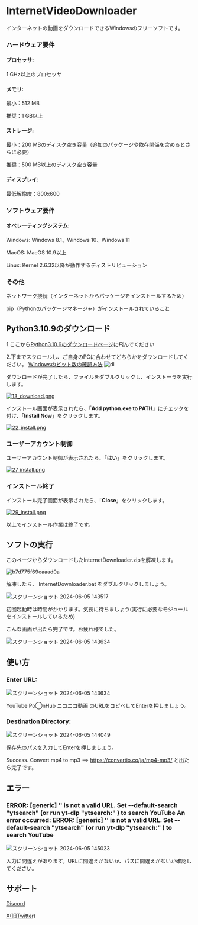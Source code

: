 # InternetVideoDownloader

インターネットの動画をダウンロードできるWindowsのフリーソフトです。



### ハードウェア要件

#### プロセッサ:

1 GHz以上のプロセッサ

#### メモリ:

最小：512 MB

推奨：1 GB以上

#### ストレージ:

最小：200 MBのディスク空き容量（追加のパッケージや依存関係を含めるとさらに必要）

推奨：500 MB以上のディスク空き容量

#### ディスプレイ:

最低解像度：800x600

### ソフトウェア要件


#### オペレーティングシステム:

Windows: Windows 8.1、Windows 10、Windows 11

MacOS: MacOS 10.9以上

Linux: Kernel 2.6.32以降が動作するディストリビューション

### その他

ネットワーク接続（インターネットからパッケージをインストールするため）

pip（Pythonのパッケージマネージャ）がインストールされていること

## Python3.10.9のダウンロード

1.ここから[Python3.10.9のダウンロードページ](https://www.python.org/downloads/release/python-3109/)に飛んでください

2.下までスクロールし、ご自身のPCに合わせてどちらかをダウンロードしてください。 [Windowsのビット数の確認方法](https://qiita.com/susunusa/items/65c974919e86a3225dea)
![dl](https://github.com/Moonlightdayo41/InternetDownloader/assets/170220451/bb8de0a2-dafc-4c56-9ac0-069e7293791e)

<p data-sourcepos="71:1-71:120">ダウンロードが完了したら、ファイルをダブルクリックし、インストーラを実行します。</p>
<p data-sourcepos="73:1-73:128"><a href="https://camo.qiitausercontent.com/f559926748208bc9112f6bf62efc533a82153ab8/68747470733a2f2f71696974612d696d6167652d73746f72652e73332e61702d6e6f727468656173742d312e616d617a6f6e6177732e636f6d2f302f333136303433332f36383237623335622d366461322d353039392d366235302d6336353734346534323434642e706e67" target="_blank" rel="nofollow noopener"><img src="https://qiita-user-contents.imgix.net/https%3A%2F%2Fqiita-image-store.s3.ap-northeast-1.amazonaws.com%2F0%2F3160433%2F6827b35b-6da2-5099-6b50-c65744e4244d.png?ixlib=rb-4.0.0&amp;auto=format&amp;gif-q=60&amp;q=75&amp;s=c97223ddaac8dfb6ffea22b7c13737b6" alt="13_download.png" data-canonical-src="https://qiita-image-store.s3.ap-northeast-1.amazonaws.com/0/3160433/6827b35b-6da2-5099-6b50-c65744e4244d.png" srcset="https://qiita-user-contents.imgix.net/https%3A%2F%2Fqiita-image-store.s3.ap-northeast-1.amazonaws.com%2F0%2F3160433%2F6827b35b-6da2-5099-6b50-c65744e4244d.png?ixlib=rb-4.0.0&amp;auto=format&amp;gif-q=60&amp;q=75&amp;w=1400&amp;fit=max&amp;s=383f0063b69f87759478fe42c3787f10 1x" loading="lazy"></a></p>


<p data-sourcepos="77:1-77:155">インストール画面が表示されたら、「<strong>Add python.exe to PATH</strong>」にチェックを付け、「<strong>Install Now</strong>」をクリックします。</p>

<p data-sourcepos="79:1-79:127"><a href="https://camo.qiitausercontent.com/11f59a6f74f5a3c330240d171718b57bf2b4def0/68747470733a2f2f71696974612d696d6167652d73746f72652e73332e61702d6e6f727468656173742d312e616d617a6f6e6177732e636f6d2f302f333136303433332f34373032393365652d396237632d323636612d313638652d3834363430626234356130332e706e67" target="_blank" rel="nofollow noopener"><img src="https://qiita-user-contents.imgix.net/https%3A%2F%2Fqiita-image-store.s3.ap-northeast-1.amazonaws.com%2F0%2F3160433%2F470293ee-9b7c-266a-168e-84640bb45a03.png?ixlib=rb-4.0.0&amp;auto=format&amp;gif-q=60&amp;q=75&amp;s=ab55b1f19b9f25bd9ed824259110675a" alt="22_install.png" data-canonical-src="https://qiita-image-store.s3.ap-northeast-1.amazonaws.com/0/3160433/470293ee-9b7c-266a-168e-84640bb45a03.png" srcset="https://qiita-user-contents.imgix.net/https%3A%2F%2Fqiita-image-store.s3.ap-northeast-1.amazonaws.com%2F0%2F3160433%2F470293ee-9b7c-266a-168e-84640bb45a03.png?ixlib=rb-4.0.0&amp;auto=format&amp;gif-q=60&amp;q=75&amp;w=1400&amp;fit=max&amp;s=67fcf40f2720329c030d58d71d85056c 1x" loading="lazy"></a></p>
<h3 data-sourcepos="81:1-81:37">
<span id="ユーザーアカウント制御" class="fragment"></span><a href="#%E3%83%A6%E3%83%BC%E3%82%B6%E3%83%BC%E3%82%A2%E3%82%AB%E3%82%A6%E3%83%B3%E3%83%88%E5%88%B6%E5%BE%A1"><i class="fa fa-link"></i></a>ユーザーアカウント制御</h3>
<p data-sourcepos="82:1-82:100">ユーザーアカウント制御が表示されたら、「<strong>はい</strong>」をクリックします。</p>
<p data-sourcepos="84:1-84:127"><a href="https://camo.qiitausercontent.com/63a4fa3c65c6b95a228d280419fdd28fb6f705aa/68747470733a2f2f71696974612d696d6167652d73746f72652e73332e61702d6e6f727468656173742d312e616d617a6f6e6177732e636f6d2f302f333136303433332f63313331383334342d326431372d333863632d646436322d3334643064356438643930622e706e67" target="_blank" rel="nofollow noopener"><img src="https://qiita-user-contents.imgix.net/https%3A%2F%2Fqiita-image-store.s3.ap-northeast-1.amazonaws.com%2F0%2F3160433%2Fc1318344-2d17-38cc-dd62-34d0d5d8d90b.png?ixlib=rb-4.0.0&amp;auto=format&amp;gif-q=60&amp;q=75&amp;s=0fb49ffb871dbc55e369cacee9e96ff1" alt="27_install.png" data-canonical-src="https://qiita-image-store.s3.ap-northeast-1.amazonaws.com/0/3160433/c1318344-2d17-38cc-dd62-34d0d5d8d90b.png" srcset="https://qiita-user-contents.imgix.net/https%3A%2F%2Fqiita-image-store.s3.ap-northeast-1.amazonaws.com%2F0%2F3160433%2Fc1318344-2d17-38cc-dd62-34d0d5d8d90b.png?ixlib=rb-4.0.0&amp;auto=format&amp;gif-q=60&amp;q=75&amp;w=1400&amp;fit=max&amp;s=541b63124ad9186387be7657eec65f99 1x" loading="lazy"></a></p>
<h3 data-sourcepos="86:1-86:28">
<span id="インストール終了" class="fragment"></span><a href="#%E3%82%A4%E3%83%B3%E3%82%B9%E3%83%88%E3%83%BC%E3%83%AB%E7%B5%82%E4%BA%86"><i class="fa fa-link"></i></a>インストール終了</h3>
<p data-sourcepos="87:1-87:96">インストール完了画面が表示されたら、「<strong>Close</strong>」をクリックします。</p>
<p data-sourcepos="89:1-89:127"><a href="https://camo.qiitausercontent.com/b72b1fd4b3ec2065a513d4aa54323912b9c0dd42/68747470733a2f2f71696974612d696d6167652d73746f72652e73332e61702d6e6f727468656173742d312e616d617a6f6e6177732e636f6d2f302f333136303433332f61343431633262632d323865352d326134642d656636632d3039643363646130663132662e706e67" target="_blank" rel="nofollow noopener"><img src="https://qiita-user-contents.imgix.net/https%3A%2F%2Fqiita-image-store.s3.ap-northeast-1.amazonaws.com%2F0%2F3160433%2Fa441c2bc-28e5-2a4d-ef6c-09d3cda0f12f.png?ixlib=rb-4.0.0&amp;auto=format&amp;gif-q=60&amp;q=75&amp;s=1fb2d56f33c9af59b2aea9556ac91a22" alt="29_install.png" data-canonical-src="https://qiita-image-store.s3.ap-northeast-1.amazonaws.com/0/3160433/a441c2bc-28e5-2a4d-ef6c-09d3cda0f12f.png" srcset="https://qiita-user-contents.imgix.net/https%3A%2F%2Fqiita-image-store.s3.ap-northeast-1.amazonaws.com%2F0%2F3160433%2Fa441c2bc-28e5-2a4d-ef6c-09d3cda0f12f.png?ixlib=rb-4.0.0&amp;auto=format&amp;gif-q=60&amp;q=75&amp;w=1400&amp;fit=max&amp;s=de28b6103ce0aab29c5d4e390584ec37 1x" loading="lazy"></a></p>
<p data-sourcepos="91:1-91:51">以上でインストール作業は終了です。</p>

## ソフトの実行
このページからダウンロードしたInternetDownloader.zipを解凍します。

![b7d775f69eaaad0a](https://github.com/Moonlightdayo41/InternetDownloader/assets/170220451/bd90d736-2a86-4f29-843a-2f1c7e5f1c0e)

解凍したら、 InternetDownloader.bat をダブルクリックしましょう。

![スクリーンショット 2024-06-05 143517](https://github.com/Moonlightdayo41/InternetDownloader/assets/170220451/3ea0253e-faaf-4427-8ac6-81a5fd0bf105)

初回起動時は時間がかかります。気長に待ちましょう(実行に必要なモジュールをインストールしているため)

こんな画面が出たら完了です。お疲れ様でした。

![スクリーンショット 2024-06-05 143634](https://github.com/Moonlightdayo41/InternetDownloader/assets/170220451/4739f9fd-fe1d-42ed-aa19-fa2627f21dc6)

## 使い方

### Enter URL:

![スクリーンショット 2024-06-05 143634](https://github.com/Moonlightdayo41/InternetDownloader/assets/170220451/4739f9fd-fe1d-42ed-aa19-fa2627f21dc6)

YouTube Po◯nHub ニコニコ動画 のURLをコピペしてEnterを押しましょう。

### Destination Directory:

![スクリーンショット 2024-06-05 144049](https://github.com/Moonlightdayo41/InternetDownloader/assets/170220451/f5053340-d163-425c-8ca5-c6c4292ba6d7)

保存先のパスを入力してEnterを押しましょう。

Success. Convert mp4 to mp3 ==> https://convertio.co/ja/mp4-mp3/ と出たら完了です。

## エラー

### ERROR: [generic] '' is not a valid URL. Set --default-search "ytsearch" (or run  yt-dlp "ytsearch:" ) to search YouTube An error occurred: ERROR: [generic] '' is not a valid URL. Set --default-search "ytsearch" (or run  yt-dlp "ytsearch:" ) to search YouTube

![スクリーンショット 2024-06-05 145023](https://github.com/Moonlightdayo41/InternetDownloader/assets/170220451/f33defa7-fc37-479e-b27a-ed45cc794852)

入力に間違えがあります。URLに間違えがないか、パスに間違えがないか確認してください。

## サポート

[Discord](https://discord.gg/zmfcM7AY4H)

[X(旧Twitter)](https://x.com/Mayodayo41)

